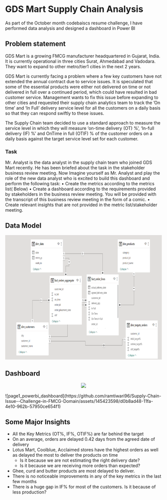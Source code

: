 
# GDS Mart Supply Chain Analysis
As part of the October month codebaiscs resume challenge, I have performed data analysis and designed a dashboard in Power BI



## Problem statement

GDS Mart is a growing FMCG manufacturer headquartered in Gujarat, India. It is currently operational in three cities Surat, Ahmedabad and Vadodara. They want to expand to other metro/tier1 cities in the next 2 years.

GDS Mart is currently facing a problem where a few key customers have not extended the annual contract due to service issues. It is speculated that some of the essential products were either not delivered on time or not delivered in full over a continued period, which could have resulted in bad customer service. Management wants to fix this issue before expanding to other cities and requested their supply chain analytics team to track the ’On time’ and ‘In Full’ delivery service level for all the customers on a daily basis so that they can respond swiftly to these issues.

The Supply Chain team decided to use a standard approach to measure the service level in which they will measure ‘on-time delivery (OT) %’, ‘In-full delivery (IF) %’ and OnTime in full (OTIF) % of the customer orders on a daily basis against the target service level set for each customer.



### Task 

Mr. Analyst is the data analyst in the supply chain team who joined GDS Mart recently. He has been briefed about the task in the stakeholder business review meeting. Now Imagine yourself as Mr. Analyst and play the role of the new data analyst who is excited to build this dashboard and perform the following task:
•	Create the metrics according to the metrics list( Below)
•	Create a dashboard according to the requirements provided by stakeholders in the business review meeting. You will be provided with the transcript of this business review meeting in the form of a comic.
•	Create relevant insights that are not provided in the metric list/stakeholder meeting.



## Data Model 

<p align="center">
  
  <img src="https://github.com/ramtiwari96/Supply-Chain-Issue--Challenge-in-FMCG-Domain/blob/f1d6cb9a63c68465166db2b2ba55557a0f7ec97f/model_Image.png" height="400">
</p>

## Dashboard 

<p align="center">
  <img src="https://github.com/Naveen-S6/AtliQ_Mart_Supply_Chain_Analysis/blob/main/resources/Dashboard.jpg" width="300">
</p>
![page1_powerbi_dashboard](https://github.com/ramtiwari96/Supply-Chain-Issue--Challenge-in-FMCG-Domain/assets/145423598/d0b8ad48-11fa-4e10-962b-57950ce654f1)

## Some Major Insights 

- All the Key Metrics (OT%, IF%, OTIF%) are far behind the target
- On an average, orders are delayed 0.42 days from the agreed date of delivery
- Lotus Mart, Coolblue, Acclaimed stores have the highest orders as well as delayed the most to deliver the products on time 
  - Is it because we are not estimating the right delivery date?
  - Is it because we are receiving more orders than expected?
- Ghee, curd and butter products are most delayed to deliver. 
- There is no noticeable improvements in any of the key metrics in the last few months
- There is a huge gap in IF% for most of the customers. Is it because of less production?
